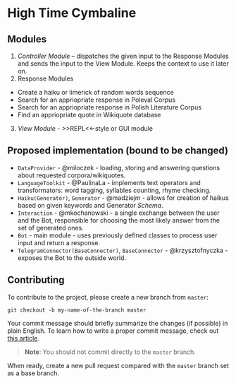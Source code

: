 # High Time Cymbaline

## Modules
1. *Controller Module* – dispatches the given input to the Response Modules and sends the input to the View Module. Keeps the context to use it later on.
2. Response Modules
  * Create a haiku or limerick of random words sequence
  * Search for an appriopriate response in Poleval Corpus
  * Search for an appriopriate response in Polish Literature Corpus
  * Find an appriopriate quote in Wikiquote database
3. *View Module* - >>REPL<<-style or GUI module

## Proposed implementation (bound to be changed)
- `DataProvider` - @miloczek - loading, storing and answering questions about requested corpora/wikiquotes.
- `LanguageToolkit` - @PaulinaLa - implements text operators and transformators: word tagging, syllables counting, rhyme checking.
- `Haiku(Generator)`, `Generator` - @madziejm - allows for creation of haikus based on given keywords and Generator _Schema_. 
- `Interaction` - @mkochanowski - a single exchange between the user and the Bot, responsible for choosing the most likely answer from the set of generated ones.
- `Bot` - main module - uses previously defined classes to process user input and return a response.  
- `TelegramConnector(BaseConnector)`, `BaseConnector` - @krzysztofnyczka - exposes the Bot to the outside world.

## Contributing
To contribute to the project, please create a new branch from `master`:
```
git checkout -b my-name-of-the-branch master
```
Your commit message should briefly summarize the changes (if possible) in plain English. To learn how to write a proper commit message, check out [this article](https://juffalow.com/other/write-good-git-commit-message).

> **Note**: You should not commit directly to the `master` branch.  

When ready, create a new pull request compared with the `master` branch set as a base branch.
